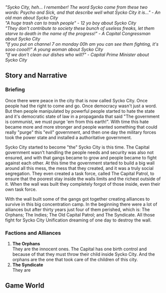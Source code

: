 *"Sycko City, heh... I remember! The word Sycko come from these two words: Psycho and Sick, and that describe well what
Sycko City it is..." - An old man about Sycko City    
"A huge trash can to trash people" - 12 yo boy about Sycko City   
"They don't contribute to society these bunch of useless freaks, 
let them starve to death in the name of the progress!" - A Capital Congressman about Sycko City    
"If you put on channel 7 on monday 00h am you can see them fighting, it's sooo coool!!" A young woman about Sycko City  
"If we don't clean our dishes who will?" - Capital Prime Minister about Sycko City*   

## Story and Narrative

### Briefing

Once there were peace in the city that is now called Sycko City. Once people had the right to
come and go. Once democracy wasn't just a word. But then people manipulated by powerful people
started to hate the state and it's democratic state of law in a propaganda that said "The government is communist, 
we must purge 'em from this earth!". With time this hate became more and more stronger and people wanted
something that could really "purge" this "evil" government, and then one day the military forces took the power state 
and installed a authoritative government.     
     
Sycko City started to become "the" Sycko City is this time. The Capital government wasn't handling the people
needs and security was also not ensured, and with that gangs became to grow and people became to fight
against each other. At this time the government started to build a big wall around all this mess,
the mess that they created, and it was a truly social segregation. They even created a task force, called The Capital Patrol,
to ensure that the poorest stay inside the walls limits and the richest outside of it. When the wall was built they
completely forgot of those inside, even their own task force.

With the wall built some of the gangs got together creating alliances to survive in this big 
concentration camp. In the beginning there were a lot of alliances but 
after thirty years just four of them perished, which is: The Orphans; The Indies; 
The Old Capital Patrol; and The Syndicate. All those fight for Sycko City Unification dreaming of one day to
destroy the wall.

### Factions and Alliances
1. **The Orphans**   
    They are the innocent ones. The Capital has one birth control and because of that
they must throw their child inside Sycko City. And the orphans are the one that took
care of the children of this city.
2. **The Syndicate**   
    They are 

 
## Game World



